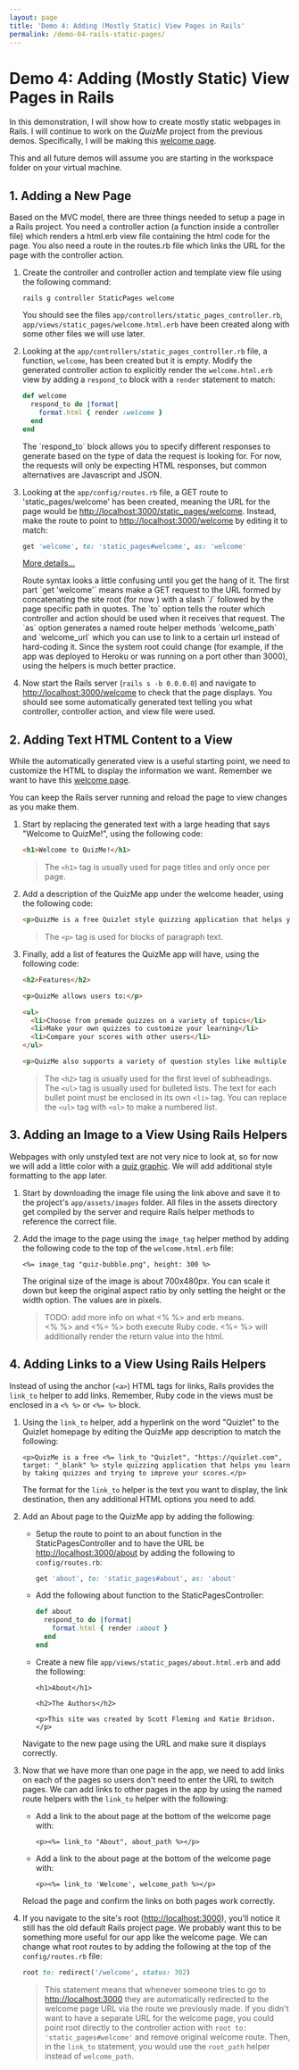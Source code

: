 ```yaml
---
layout: page
title: 'Demo 4: Adding (Mostly Static) View Pages in Rails'
permalink: /demo-04-rails-static-pages/
---
```


# Demo 4: Adding (Mostly Static) View Pages in Rails

In this demonstration, I will show how to create mostly static webpages in Rails. I will continue to work on the _QuizMe_ project from the previous demos. Specifically, I will be making this [welcome page](/resources/welcome-page.png).

This and all future demos will assume you are starting in the workspace folder on your virtual machine.

## 1. Adding a New Page

Based on the MVC model, there are three things needed to setup a page in a Rails project. You need a controller action (a function inside a controller file) which renders a html.erb view file containing the html code for the page. You also need a route in the routes.rb file which links the URL for the page with the controller action.

1. Create the controller and controller action and template view file using the following command:

    `rails g controller StaticPages welcome`

    You should see the files `app/controllers/static_pages_controller.rb`, `app/views/static_pages/welcome.html.erb` have been created along with some other files we will use later.

1. Looking at the `app/controllers/static_pages_controller.rb` file, a function, `welcome`, has been created but it is empty. Modify the generated controller action to explicitly render the `welcome.html.erb` view by adding a `respond_to` block with a `render` statement to match:

    ```ruby
    def welcome
      respond_to do |format|
        format.html { render :welcome }
      end
    end
    ```

    <div class="collapse" id="moreDetails1-2">
    <p class="text-muted mr-3 ml-3">
      The `respond_to` block allows you to specify different responses to generate based on the type of data the request is looking for. For now, the requests will only be expecting HTML responses, but common alternatives are Javascript and JSON.
    </p>
    </div>

1. Looking at the `app/config/routes.rb` file, a GET route to 'static_pages/welcome' has been created, meaning the URL for the page would be <http://localhost:3000/static_pages/welcome>. Instead, make the route to point to <http://localhost:3000/welcome> by editing it to match:

    ```ruby
    get 'welcome', to: 'static_pages#welcome', as: 'welcome'
    ```

    <span><a class="text-muted" data-toggle="collapse" href="#moreDetails1-3" role="button" aria-expanded="false" aria-controls="moreDetails1-3">More details...</a></span>

    <div class="collapse" id="moreDetails1-3">
    <p class="text-muted mr-3 ml-3">
      Route syntax looks a little confusing until you get the hang of it. The first part `get 'welcome'` means make a GET request to the URL formed by concatenating the site root (for now <http://localhost:3000>) with a slash `/` followed by the page specific path in quotes. The `to` option tells the router which controller and action should be used when it receives that request. The `as` option generates a named route helper methods `welcome_path` and `welcome_url` which you can use to link to a certain url instead of hard-coding it. Since the system root could change (for example, if the app was deployed to Heroku or was running on a port other than 3000), using the helpers is much better practice.
    </p>
    </div>

1. Now start the Rails server (`rails s -b 0.0.0.0`) and navigate to <http://localhost:3000/welcome> to check that the page displays. You should see some automatically generated text telling you what controller, controller action, and view file were used.

## 2. Adding Text HTML Content to a View

While the automatically generated view is a useful starting point, we need to customize the HTML to display the information we want. Remember we want to have this [welcome page](/resources/welcome-page.png).

You can keep the Rails server running and reload the page to view changes as you make them.

1. Start by replacing the generated text with a large heading that says "Welcome to QuizMe!", using the following code:

    ```html
    <h1>Welcome to QuizMe!</h1>
    ```

    > The `<h1>` tag is usually used for page titles and only once per page.

1. Add a description of the QuizMe app under the welcome header, using the following code:

    ```html
    <p>QuizMe is a free Quizlet style quizzing application that helps you learn by taking quizzes and trying to improve your scores.</p>
    ```

    > The `<p>` tag is used for blocks of paragraph text.

1. Finally, add a list of features the QuizMe app will have, using the following code:

    ```html
    <h2>Features</h2>

    <p>QuizMe allows users to:</p>

    <ul>
      <li>Choose from premade quizzes on a variety of topics</li>
      <li>Make your own quizzes to customize your learning</li>
      <li>Compare your scores with other users</li>
    </ul>

    <p>QuizMe also supports a variety of question styles like multiple choice and fill in the blank.</p>
    ```

    > The `<h2>` tag is usually used for the first level of subheadings.  
    > The `<ul>` tag is usually used for bulleted lists. The text for each bullet point must be enclosed in its own `<li>` tag. You can replace the `<ul>` tag with `<ol>` to make a numbered list.  

## 3. Adding an Image to a View Using Rails Helpers

Webpages with only unstyled text are not very nice to look at, so for now we will add a little color with a [quiz graphic](/resources/quiz-bubble.png). We will add additional style formatting to the app later.

1. Start by downloading the image file using the link above and save it to the project's `app/assets/images` folder. All files in the assets directory get compiled by the server and require Rails helper methods to reference the correct file.

1. Add the image to the page using the `image_tag` helper method by adding the following code to the top of the `welcome.html.erb` file:

    ```erb
    <%= image_tag "quiz-bubble.png", height: 300 %>
    ```

    The original size of the image is about 700x480px. You can scale it down but keep the original aspect ratio by only setting the height or the width option. The values are in pixels.

    > TODO: add more info on what <% %> and erb means.  
    > <% %> and <%= %> both execute Ruby code.  <%= %> will additionally render the return value into the html.

## 4. Adding Links to a View Using Rails Helpers

Instead of using the anchor (`<a>`) HTML tags for links, Rails provides the `link_to` helper to add links. Remember, Ruby code in the views must be enclosed in a `<% %>` or `<%= %>` block. 

1. Using the `link_to` helper, add a hyperlink on the word "Quizlet" to the Quizlet homepage by editing the QuizMe app description to match the following:

    ```erb
    <p>QuizMe is a free <%= link_to "Quizlet", "https://quizlet.com", target: "_blank" %> style quizzing application that helps you learn by taking quizzes and trying to improve your scores.</p>
    ```

    The format for the `link_to` helper is the text you want to display, the link destination, then any additional HTML options you need to add.

1. Add an About page to the QuizMe app by adding the following:

    - Setup the route to point to an about function in the StaticPagesController and to have the URL be <http://localhost:3000/about> by adding the following to `config/routes.rb`:

      ```ruby
      get 'about', to: 'static_pages#about', as: 'about'
      ```

    - Add the following about function to the StaticPagesController:

      ```ruby
      def about
        respond_to do |format|
          format.html { render :about }
        end
      end
      ```

    - Create a new file `app/views/static_pages/about.html.erb` and add the following:

      ```erb
      <h1>About</h1>

      <h2>The Authors</h2>

      <p>This site was created by Scott Fleming and Katie Bridson.</p>
      ```

    Navigate to the new page using the URL and make sure it displays correctly.

1. Now that we have more than one page in the app, we need to add links on each of the pages so users don't need to enter the URL to switch pages. We can add links to other pages in the app by using the named route helpers with the `link_to` helper with the following:

    - Add a link to the about page at the bottom of the welcome page with:

      ```erb
      <p><%= link_to "About", about_path %></p>
      ```

    - Add a link to the about page at the bottom of the welcome page with:

      ```erb
      <p><%= link_to 'Welcome', welcome_path %></p>
      ```

    Reload the page and confirm the links on both pages work correctly.

1. If you navigate to the site's root (<http://localhost:3000>), you'll notice it still has the old default Rails project page. We probably want this to be something more useful for our app like the welcome page. We can change what root routes to by adding the following at the top of the `config/routes.rb` file:

    ```ruby
    root to: redirect('/welcome', status: 302)
    ```

    > This statement means that whenever someone tries to go to <http://localhost:3000> they are automatically redirected to the welcome page URL via the route we previously made. If you didn't want to have a separate URL for the welcome page, you could point root directly to the controller action with `root to: 'static_pages#welcome'` and remove original welcome route. Then, in the `link_to` statement, you would use the `root_path` helper instead of `welcome_path`.
